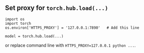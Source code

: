 ## Set proxy for `torch.hub.load(...)`

```
import os
import torch
os.environ['HTTPS_PROXY'] = '127.0.0.1:7890'   # Add this line

model = torch.hub.load(...)
```

or replace command line with `HTTPS_PROXY=127.0.0.1 python ...`.
